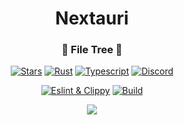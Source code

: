 <div align="center">
  <h1>Nextauri</h1>
  <h3>🌳 File Tree 🌳</h3>


<p>


[![Stars](https://img.shields.io/github/stars/d4m13n-d3v/file_tree_rust?style=social)](https://github.com/d4m13n-d3v/file_tree_rust)
[![Rust](https://img.shields.io/badge/built_with-Rust-dca282.svg)](https://github.com/d4m13n-d3v/file_tree_rust)
[![Typescript](https://img.shields.io/badge/built_with-Typescript-3178C6.svg)](https://github.com/d4m13n-d3v/file_tree_rust)
[![Discord](https://img.shields.io/discord/1195961063183765575?label=chat&logo=discord)](https://discord.gg/8dHnaarghJ)


</p>

<p>

[![Eslint & Clippy](https://github.com/d4m13n-d3v/file_tree_rust/actions/workflows/eslint_clippy.yml/badge.svg)](https://github.com/d4m13n-d3v/file_tree_rust/actions/workflows/eslint_clippy.yml)
[![Build](https://github.com/d4m13n-d3v/file_tree_rust/actions/workflows/build.yml/badge.svg)](https://github.com/d4m13n-d3v/file_tree_rust/actions/workflows/build.yml)

<p>

<img src="https://download.next-hat.com/ressources/images/nextauri.png" />

</div>
